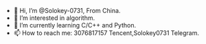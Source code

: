 - 👋 Hi, I’m @Solokey-0731, From China.
- 👀 I’m interested in algorithm.
- 🌱 I’m currently learning C/C++ and Python.
- 📫 How to reach me: 3076817157 Tencent,Solokey0731 Telegram.

<!---
Solokey-0731/Solokey-0731 is a ✨ special ✨ repository because its `README.md` (this file) appears on your GitHub profile.
You can click the Preview link to take a look at your changes.
--->
